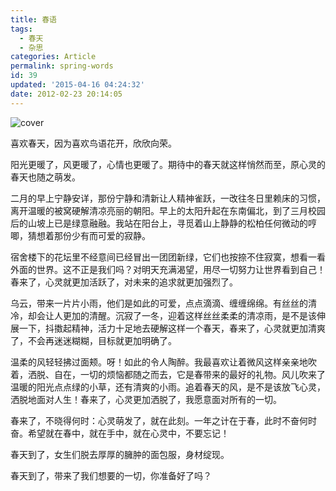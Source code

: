 ```yaml
---
title: 春语
tags:
  - 春天
  - 杂思
categories: Article
permalink: spring-words
id: 39
updated: '2015-04-16 04:24:32'
date: 2012-02-23 20:14:05
---
```


![cover](https://cat.yufan.me/cats/024700Dyk.jpg)

喜欢春天，因为喜欢鸟语花开，欣欣向荣。

阳光更暖了，风更暖了，心情也更暖了。期待中的春天就这样悄然而至，原心灵的春天也随之萌发。

二月的早上宁静安详，那份宁静和清新让人精神雀跃，一改往冬日里赖床的习惯，离开温暖的被窝硬解清凉亮丽的朝阳。早上的太阳升起在东南偏北，到了三月校园后的山坡上已是绿意融融。我站在阳台上，寻觅着山上静静的松柏任何微动的哼唧，猜想着那份少有而可爱的寂静。<!--more-->

宿舍楼下的花坛里不经意间已经冒出一团团新绿，它们也按捺不住寂寞，想看一看外面的世界。这不正是我们吗？对明天充满渴望，用尽一切努力让世界看到自己！春来了，心灵就更加活跃了，对未来的追求就更加强烈了。

乌云，带来一片片小雨，他们是如此的可爱，点点滴滴、缠缠绵绵。有丝丝的清冷，却会让人更加的清醒。沉寂了一冬，迎着这样丝丝柔柔的清凉雨，是不是该伸展一下，抖擞起精神，活力十足地去硬解这样一个春天，春来了，心灵就更加清爽了，不会再迷迷糊糊，目标就更加明确了。

温柔的风轻轻拂过面颊。呀！如此的令人陶醉。我最喜欢让着微风这样亲亲地吹着，洒脱、自在，一切的烦恼都随之而去，它是春带来的最好的礼物。风儿吹来了温暖的阳光点点绿的小草，还有清爽的小雨。追着春天的风，是不是该放飞心灵，洒脱地面对人生！春来了，心灵更加洒脱了，我愿意面对所有的一切。

春来了，不晓得何时：心灵萌发了，就在此刻。一年之计在于春，此时不奋何时奋。希望就在春中，就在手中，就在心灵中，不要忘记！

春天到了，女生们脱去厚厚的臃肿的面包服，身材绽现。

春天到了，带来了我们想要的一切，你准备好了吗？

